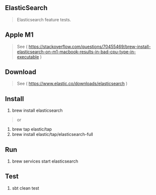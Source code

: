 ElasticSearch
-------------
>Elasticsearch feature tests.

Apple M1
--------
>See ( https://stackoverflow.com/questions/70455469/brew-install-elasticsearch-on-m1-macbook-results-in-bad-cpu-type-in-executable )

Download
--------
>See ( https://www.elastic.co/downloads/elasticsearch )

Install
-------
1. brew install elasticsearch
>or
1. brew tap elastic/tap
2. brew install elastic/tap/elasticsearch-full

Run
---
1. brew services start elasticsearch

Test
----
1. sbt clean test
